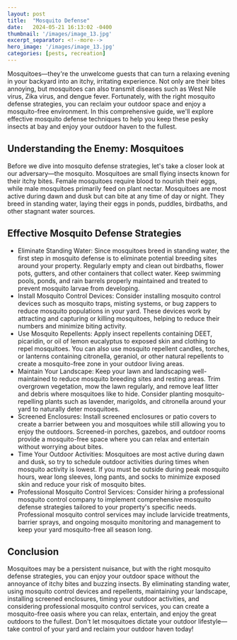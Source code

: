 ```yaml
---
layout: post
title:  "Mosquito Defense"
date:   2024-05-21 16:13:02 -0400
thumbnail: '/images/image_13.jpg'
excerpt_separator: <!--more-->
hero_image: '/images/image_13.jpg'
categories: [pests, recreation]
---
```

Mosquitoes—they're the unwelcome guests that can turn a relaxing evening in your backyard into an itchy, irritating experience. <!--more-->Not only are their bites annoying, but mosquitoes can also transmit diseases such as West Nile virus, Zika virus, and dengue fever. Fortunately, with the right mosquito defense strategies, you can reclaim your outdoor space and enjoy a mosquito-free environment. In this comprehensive guide, we'll explore effective mosquito defense techniques to help you keep these pesky insects at bay and enjoy your outdoor haven to the fullest.

## Understanding the Enemy: Mosquitoes
Before we dive into mosquito defense strategies, let's take a closer look at our adversary—the mosquito. Mosquitoes are small flying insects known for their itchy bites. Female mosquitoes require blood to nourish their eggs, while male mosquitoes primarily feed on plant nectar. Mosquitoes are most active during dawn and dusk but can bite at any time of day or night. They breed in standing water, laying their eggs in ponds, puddles, birdbaths, and other stagnant water sources.

## Effective Mosquito Defense Strategies
* Eliminate Standing Water: Since mosquitoes breed in standing water, the first step in mosquito defense is to eliminate potential breeding sites around your property. Regularly empty and clean out birdbaths, flower pots, gutters, and other containers that collect water. Keep swimming pools, ponds, and rain barrels properly maintained and treated to prevent mosquito larvae from developing.
* Install Mosquito Control Devices: Consider installing mosquito control devices such as mosquito traps, misting systems, or bug zappers to reduce mosquito populations in your yard. These devices work by attracting and capturing or killing mosquitoes, helping to reduce their numbers and minimize biting activity.
* Use Mosquito Repellents: Apply insect repellents containing DEET, picaridin, or oil of lemon eucalyptus to exposed skin and clothing to repel mosquitoes. You can also use mosquito repellent candles, torches, or lanterns containing citronella, geraniol, or other natural repellents to create a mosquito-free zone in your outdoor living areas.
* Maintain Your Landscape: Keep your lawn and landscaping well-maintained to reduce mosquito breeding sites and resting areas. Trim overgrown vegetation, mow the lawn regularly, and remove leaf litter and debris where mosquitoes like to hide. Consider planting mosquito-repelling plants such as lavender, marigolds, and citronella around your yard to naturally deter mosquitoes.
* Screened Enclosures: Install screened enclosures or patio covers to create a barrier between you and mosquitoes while still allowing you to enjoy the outdoors. Screened-in porches, gazebos, and outdoor rooms provide a mosquito-free space where you can relax and entertain without worrying about bites.
* Time Your Outdoor Activities: Mosquitoes are most active during dawn and dusk, so try to schedule outdoor activities during times when mosquito activity is lowest. If you must be outside during peak mosquito hours, wear long sleeves, long pants, and socks to minimize exposed skin and reduce your risk of mosquito bites.
* Professional Mosquito Control Services: Consider hiring a professional mosquito control company to implement comprehensive mosquito defense strategies tailored to your property's specific needs. Professional mosquito control services may include larvicide treatments, barrier sprays, and ongoing mosquito monitoring and management to keep your yard mosquito-free all season long.

## Conclusion
Mosquitoes may be a persistent nuisance, but with the right mosquito defense strategies, you can enjoy your outdoor space without the annoyance of itchy bites and buzzing insects. By eliminating standing water, using mosquito control devices and repellents, maintaining your landscape, installing screened enclosures, timing your outdoor activities, and considering professional mosquito control services, you can create a mosquito-free oasis where you can relax, entertain, and enjoy the great outdoors to the fullest. Don't let mosquitoes dictate your outdoor lifestyle—take control of your yard and reclaim your outdoor haven today!
